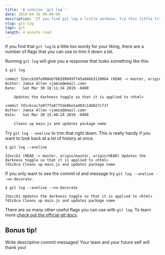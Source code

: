```yaml
---
title: 'A concise `git log`'
date: 2019-04-16 00:00:00
description: 'If you find git log a little verbose, try this little trick.'
slug: git-log
tags: git
length: 4 minute read
---
```


If you find that `git log` is a little too wordy for your liking, there are a number of flags that you can use to trim it down a bit.

Running `git log` will give you a response that looks something like this.

```txt
$ git log

commit 32eccb18fa908eb768209049f745a046b31390b4 (HEAD -> master, origin/master, origin/HEAD)
Author: Jamie Allen <jamie@email.com>
Date:   Sat Mar 30 16:11:34 2019 -0400

    Updates the darkness toggle so that it is applied to <html>

commit 7d1c6cac7a077fa8775de8be1a403c1db027cf1f
Author: Jamie Allen <jamie@email.com>
Date:   Sat Mar 30 15:48:24 2019 -0400

    Cleans up main.js and updates package name
```

Try `git log --oneline` to trim that right down. This is really handy if you want to look back at a lot of history at once.

```
$ git log --oneline

32eccb1 (HEAD -> master, origin/master, origin/HEAD) Updates the darkness toggle so that it is applied to <html>
7d1c6ca Cleans up main.js and updates package name
```

If you only want to see the commit id and message try `git log --oneline --no-decorate`.

```
$ git log --oneline --no-decorate

32eccb1 Updates the darkness toggle so that it is applied to <html>
7d1c6ca Cleans up main.js and updates package name
```

There are _so many_ other useful flags you can use with `git log`. To learn more [check out the official git docs](https://git-scm.com/docs/git-log).

## Bonus tip!

Write descriptive commit messages! Your team and your future self will thank you!
